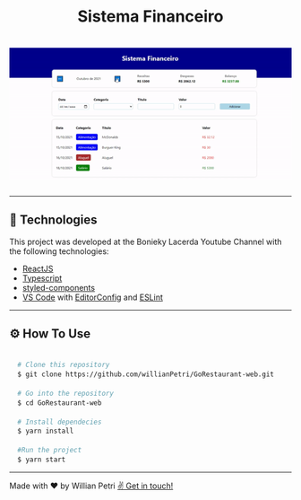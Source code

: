 <h1 align="center">
  Sistema Financeiro
</h1>

<h1 align="center">
  <img src="./public/github/SistemaFinanceiro.gif">
</h1>

---

## 🚀 Technologies

This project was developed at the Bonieky Lacerda Youtube Channel with the following technologies:

- [ReactJS](https://reactjs.org)
- [Typescript](https://www.typescriptlang.org/)
- [styled-components](https://styled-components.com/)
- [VS Code](https://code.visualstudio.com/) with [EditorConfig](https://marketplace.visualstudio.com/items?itemName=EditorConfig.EditorConfig) and [ESLint](https://marketplace.visualstudio.com/items?itemName=dbaeumer.vscode-eslint)

---

## ⚙️ How To Use

```bash

  # Clone this repository
  $ git clone https://github.com/willianPetri/GoRestaurant-web.git

  # Go into the repository
  $ cd GoRestaurant-web

  # Install dependecies
  $ yarn install

  #Run the project
  $ yarn start
```

---

Made with ❤ by Willian Petri  [✌ Get in touch!](https://www.linkedin.com/in/willian-petri-84a935135/)